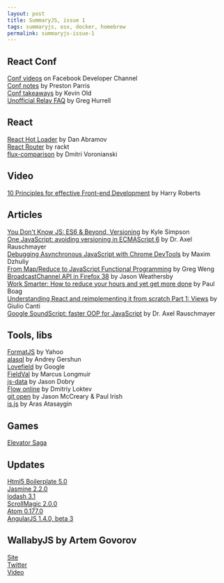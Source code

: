 ```yaml
---
layout: post
title: SummaryJS, issue 1
tags: summaryjs, osx, docker, homebrew
permalink: summaryjs-issue-1
---
```


React Conf
----------

[Conf videos](https://www.youtube.com/playlist?list=PLb0IAmt7-GS1cbw4qonlQztYV1TAW0sCr) on Facebook Developer Channel  
[Conf notes](https://gist.github.com/prestonparris/ec7597efd4d4977b54af) by Preston Parris  
[Conf takeaways](http://kevinold.com/2015/01/31/takeaways-from-reactjs-conf-2015.html) by Kevin Old  
[Unofficial Relay FAQ](https://gist.github.com/wincent/598fa75e22bdfa44cf47) by Greg Hurrell

React
----------------

[React Hot Loader](https://github.com/gaearon/react-hot-loader) by Dan Abramov  
[React Router](https://github.com/rackt/react-router) by rackt  
[flux-comparison](https://github.com/voronianski/flux-comparison) by Dmitri Voronianski

Video
-----

[10 Principles for effective Front-end Development](http://www.youtube.com/watch?v=8adsZeMQjGQ) by Harry Roberts

Articles
---------------------------------------------------

[You Don't Know JS: ES6 & Beyond, Versioning](https://github.com/getify/You-Dont-Know-JS/blob/master/es6%20%26%20beyond/ch1.md#versioning) by Kyle Simpson  
[One JavaScript: avoiding versioning in ECMAScript 6](http://www.2ality.com/2014/12/one-javascript.html) by Dr. Axel Rauschmayer  
[Debugging Asynchronous JavaScript with Chrome DevTools](http://www.devbattles.com/en/sand/post-707-Debugging+Asynchronous+JavaScript+with+Chrome+DevTools) by Maxim Dzhuliy  
[From Map/Reduce to JavaScript Functional Programming](https://hacks.mozilla.org/2015/01/from-mapreduce-to-javascript-functional-programming/) by Greg Weng  
[BroadcastChannel API in Firefox 38](http://hacks.mozilla.org/2015/02/broadcastchannel-api-in-firefox-38/) by Jason Weathersby  
[Work Smarter: How to reduce your hours and yet get more done](https://boagworld.com/working-in-web/work-smarter/) by Paul Boag  
[Understanding React and reimplementing it from scratch Part 1: Views](https://gcanti.github.io/2014/10/29/understanding-react-and-reimplementing-it-from-scratch-part-1.html) by Giulio Canti  
[Google SoundScript: faster OOP for JavaScript](http://www.2ality.com/2015/02/soundscript.html) by Dr. Axel Rauschmayer

Tools, libs
-----------

[FormatJS](http://formatjs.io/) by Yahoo  
[alasql](https://github.com/agershun/alasql) by Andrey Gershun  
[Lovefield](https://github.com/google/lovefield) by Google  
[FieldVal](http://www.minoblog.io/fieldval/) by Marcus Longmuir  
[js-data](https://github.com/js-data/js-data) by Jason Dobry  
[Flow online](https://tryflow.org/) by Dmitriy Loktev  
[git open](https://github.com/paulirish/git-open) by Jason McCreary & Paul Irish   
[is.js](https://github.com/arasatasaygin/is.js) by Aras Atasaygin

Games
-----

[Elevator Saga](http://play.elevatorsaga.com/)

Updates
-------

[Html5 Boilerplate 5.0](https://github.com/h5bp/html5-boilerplate/blob/v5.0.0/CHANGELOG.md)  
[Jasmine 2.2.0](https://github.com/jasmine/jasmine/blob/master/release_notes/2.2.0.md)  
[lodash 3.1](https://github.com/lodash/lodash/wiki/Changelog#v310)  
[ScrollMagic 2.0.0](https://github.com/janpaepke/ScrollMagic/blob/development/CHANGELOG.md)  
[Atom 0.177.0](https://github.com/atom/atom/releases/tag/v0.177.0)  
[AngularJS 1.4.0, beta 3](https://plus.google.com/+PeteBaconDarwin/posts/H6yJGJpAGrj)

WallabyJS by Artem Govorov
-------

[Site](http://wallabyjs.com/)  
[Twitter](https://twitter.com/wallabyjs)  
[Video](http://www.youtube.com/watch?v=uUmF16R9JNs)